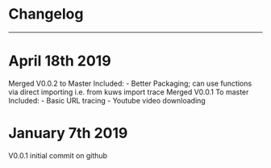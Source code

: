 # Changelog
---

# April 18th 2019
Merged V0.0.2 to Master
Included:
    - Better Packaging; can use functions via direct importing
    i.e. from kuws import trace
Merged V0.0.1 To master
Included:
    - Basic URL tracing
    - Youtube video downloading

# January 7th 2019
V0.0.1 initial commit on github